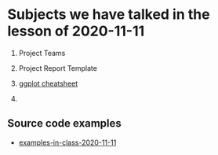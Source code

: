 # Subjects we have talked in the lesson of 2020-11-11

1. Project Teams

2. Project Report Template

3. [ggplot cheatsheet](https://raw.githubusercontent.com/rstudio/cheatsheets/master/data-visualization-2.1.pdf)


4. 



## Source code examples

- [examples-in-class-2020-11-11](source-files-2020/r-course-jacobs-2020-11-11.7z)


